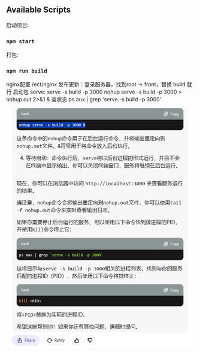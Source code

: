 ## Available Scripts

启动项目:

### `npm start`

打包:

### `npm run build`
nginx配置 /ect/nginx
发布更新：登录服务器，找到root -> front，替换 build 就行
启动包 
serve: serve -s build -p 3000
nohup serve -s build -p 3000 > nohup.out 2>&1 &
查状态 ps aux | grep 'serve -s build -p 3000'

![Alt text](image.png)